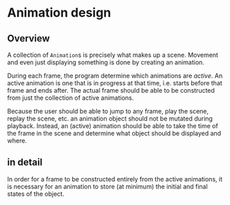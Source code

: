 # Animation design

## Overview

A collection of `Animation`s is precisely what makes up a scene. Movement and even just displaying something is done by creating an animation.

During each frame, the program determine which animations are _active_. An active animation is one that is in progress at that time, i.e. starts before that frame and ends after. The actual frame should be able to be constructed from just the collection of active animations. 

Because the user should be able to jump to any frame, play the scene, replay the scene, etc. an animation object should not be mutated during playback. Instead, an (active) animation should be able to take the time of the frame in the scene and determine what object should be displayed and where.

## in detail

In order for a frame to be constructed entirely from the active animations, it is necessary for an animation to store (at minimum) the initial and final states of the object. 